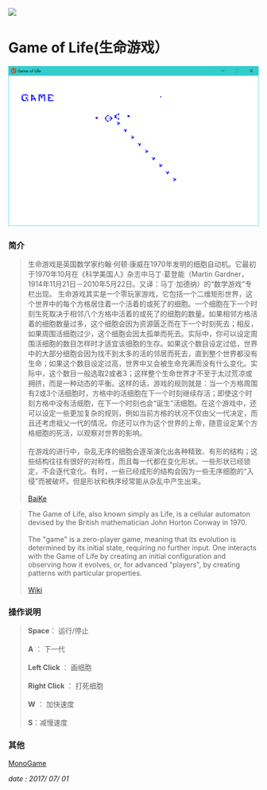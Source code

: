 <a href="https://996.icu"><img src="https://img.shields.io/badge/link-996.icu-red.svg"></a>
# Game of Life(生命游戏）
![image](img.png)
### 简介
>生命游戏是英国数学家约翰·何顿·康威在1970年发明的细胞自动机。它最初于1970年10月在《科学美国人》杂志中马丁·葛登能（Martin Gardner，1914年11月21日－2010年5月22日。又译：马丁·加德纳）的“数学游戏”专栏出现。
生命游戏其实是一个零玩家游戏，它包括一个二维矩形世界，这个世界中的每个方格居住着一个活着的或死了的细胞。一个细胞在下一个时刻生死取决于相邻八个方格中活着的或死了的细胞的数量。如果相邻方格活着的细胞数量过多，这个细胞会因为资源匮乏而在下一个时刻死去；相反，如果周围活细胞过少，这个细胞会因太孤单而死去。实际中，你可以设定周围活细胞的数目怎样时才适宜该细胞的生存。如果这个数目设定过低，世界中的大部分细胞会因为找不到太多的活的邻居而死去，直到整个世界都没有生命；如果这个数目设定过高，世界中又会被生命充满而没有什么变化。实际中，这个数目一般选取2或者3；这样整个生命世界才不至于太过荒凉或拥挤，而是一种动态的平衡。这样的话，游戏的规则就是：当一个方格周围有2或3个活细胞时，方格中的活细胞在下一个时刻继续存活；即使这个时刻方格中没有活细胞，在下一个时刻也会“诞生”活细胞。在这个游戏中，还可以设定一些更加复杂的规则，例如当前方格的状况不仅由父一代决定，而且还考虑祖父一代的情况。你还可以作为这个世界的上帝，随意设定某个方格细胞的死活，以观察对世界的影响。  <br />  
> 在游戏的进行中，杂乱无序的细胞会逐渐演化出各种精致、有形的结构；这些结构往往有很好的对称性，而且每一代都在变化形状。一些形状已经锁定，不会逐代变化。有时，一些已经成形的结构会因为一些无序细胞的“入侵”而被破坏。但是形状和秩序经常能从杂乱中产生出来。  <br />  
> [BaiKe](http://baike.baidu.com/link?url=HxV3hZGDTfZGJYJE-Y3qjIk3KE4vliafDxo59Xbnp3-MxPZEpuWa5S7yxS4-dB3kiamo4Hhn4ZypP-VCHbWeypFCGuZj4_fbpgQ-Qcs4RYJKYnZbRPNlFnLm5uf-E3Lr)

>The Game of Life, also known simply as Life, is a cellular automaton devised by the British mathematician John Horton Conway in 1970.  <br />  
>The "game" is a zero-player game, meaning that its evolution is determined by its initial state, requiring no further input. One interacts with the Game of Life by creating an initial configuration and observing how it evolves, or, for advanced "players", by creating patterns with particular properties.  <br />  
> [Wiki](https://en.wikipedia.org/wiki/Conway%27s_Game_of_Life)

### 操作说明

> **Space**： 运行/停止  <br />  
> **A** ： 下一代  <br />  
> **Left Click** ： 画细胞  <br />  
> **Right Click** ： 打死细胞  <br />  
> **W** ： 加快速度  <br />  
> **S**：减慢速度  <br />  

### 其他
[MonoGame](http://www.monogame.net/)



*date : 2017/ 07/ 01*
